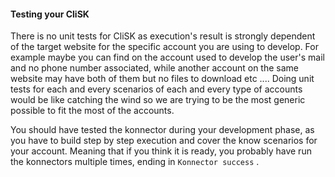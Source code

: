 #### Testing your CliSK

There is no unit tests for CliSK as execution's result is strongly dependent of the target website for the specific account you are using to develop. For example maybe you can find on the account used to develop the user's mail and no phone number associated, while another account on the same website may have both of them but no files to download etc .... Doing unit tests for each and every scenarios of each and every type of accounts would be like catching the wind so we are trying to be the most generic possible to fit the most of the accounts.

You should have tested the konnector during your development phase, as you have to build step by step execution and cover the know scenarios for your account. Meaning that if you think it is ready, you probably have run the konnectors multiple times, ending in `Konnector success` .